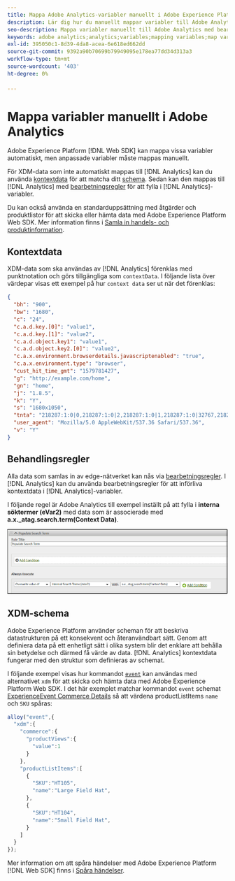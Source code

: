 ```yaml
---
title: Mappa Adobe Analytics-variabler manuellt i Adobe Experience Platform Web SDK
description: Lär dig hur du manuellt mappar variabler till Adobe Analytics med bearbetningsregler i Experience Platform Web SDK.
seo-description: Mappa variabler manuellt till Adobe Analytics med bearbetningsregler med Web SDK
keywords: adobe analytics;analytics;variables;mapping variables;map variables;contextData;context Data;Processing rules;xdm;schema;
exl-id: 395050c1-8d39-4da8-acea-6e618ed662dd
source-git-commit: 9392a90b70699b79949095e178ea77dd34d313a3
workflow-type: tm+mt
source-wordcount: '403'
ht-degree: 0%

---
```


# Mappa variabler manuellt i Adobe Analytics

Adobe Experience Platform [!DNL Web SDK] kan mappa vissa variabler automatiskt, men anpassade variabler måste mappas manuellt.

För XDM-data som inte automatiskt mappas till [!DNL Analytics] kan du använda [kontextdata](https://experienceleague.adobe.com/docs/analytics/implementation/vars/page-vars/contextdata.html) för att matcha ditt [schema](https://experienceleague.adobe.com/docs/experience-platform/xdm/schema/composition.html). Sedan kan den mappas till [!DNL Analytics] med [bearbetningsregler](https://experienceleague.adobe.com/docs/analytics/admin/admin-tools/processing-rules/processing-rules-configuration/t-processing-rules.html) för att fylla i [!DNL Analytics]-variabler.

Du kan också använda en standarduppsättning med åtgärder och produktlistor för att skicka eller hämta data med Adobe Experience Platform Web SDK. Mer information finns i [Samla in handels- och produktinformation](https://experienceleague.adobe.com/docs/experience-platform/edge/data-collection/collect-commerce-data.html).

## Kontextdata

XDM-data som ska användas av [!DNL Analytics] förenklas med punktnotation och görs tillgängliga som `contextData`. I följande lista över värdepar visas ett exempel på hur `context data` ser ut när det förenklas:

```json
{
  "bh": "900",
  "bw": "1680",
  "c": "24",
  "c.a.d.key.[0]": "value1",
  "c.a.d.key.[1]": "value2",
  "c.a.d.object.key1": "value1",
  "c.a.d.object.key2.[0]": "value2",
  "c.a.x.environment.browserdetails.javascriptenabled": "true",
  "c.a.x.environment.type": "browser",
  "cust_hit_time_gmt": "1579781427",
  "g": "http://example.com/home",
  "gn": "home",
  "j": "1.8.5",
  "k": "Y",
  "s": "1680x1050",
  "tnta": "218287:1:0|0,218287:1:0|2,218287:1:0|1,218287:1:0|32767,218287:1:0|1,218287:1:0|0,218287:1:0|1,218287:1:0|0,218287:1:0|1",
  "user_agent": "Mozilla/5.0 AppleWebKit/537.36 Safari/537.36",
  "v": "Y"
}
```

## Behandlingsregler

Alla data som samlas in av edge-nätverket kan nås via [bearbetningsregler](https://experienceleague.adobe.com/docs/analytics/admin/admin-tools/processing-rules/processing-rules-configuration/t-processing-rules.html). I [!DNL Analytics] kan du använda bearbetningsregler för att införliva kontextdata i [!DNL Analytics]-variabler.

I följande regel är Adobe Analytics till exempel inställt på att fylla i **interna söktermer (eVar2)** med data som är associerade med **a.x._atag.search.term(Context Data)**.

![](assets/examplerule.png)


## XDM-schema

Adobe Experience Platform använder scheman för att beskriva datastrukturen på ett konsekvent och återanvändbart sätt. Genom att definiera data på ett enhetligt sätt i olika system blir det enklare att behålla sin betydelse och därmed få värde av data. [!DNL Analytics] kontextdata fungerar med den struktur som definieras av schemat.

I följande exempel visas hur kommandot [`event`](https://experienceleague.adobe.com/docs/experience-platform/edge/fundamentals/tracking-events.html) kan användas med alternativet `xdm` för att skicka och hämta data med Adobe Experience Platform Web SDK. I det här exemplet matchar kommandot `event` schemat [ExperienceEvent Commerce Details](https://github.com/adobe/xdm/blob/1c22180490558e3c13352fe3e0540cb7e93c69ca/docs/reference/context/experienceevent-commerce.schema.md) så att värdena productListItems `name` och `SKU` spåras:


```javascript
alloy("event",{
  "xdm":{
    "commerce":{
      "productViews":{
        "value":1
      }
    },
    "productListItems":[
      {
        "SKU":"HT105",
        "name":"Large Field Hat",
      },
      {
        "SKU":"HT104",
        "name":"Small Field Hat",
      }
    ]
  }
});
```

Mer information om att spåra händelser med Adobe Experience Platform [!DNL Web SDK] finns i [Spåra händelser](https://experienceleague.adobe.com/docs/experience-platform/edge/fundamentals/tracking-events.html).
